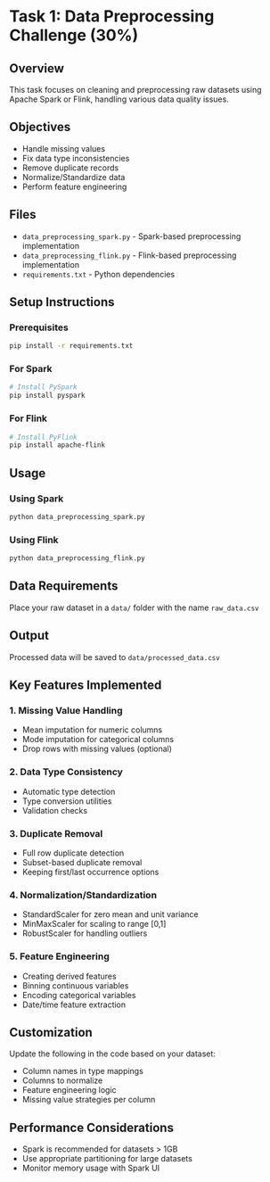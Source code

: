 # Task 1: Data Preprocessing Challenge (30%)

## Overview
This task focuses on cleaning and preprocessing raw datasets using Apache Spark or Flink, handling various data quality issues.

## Objectives
- Handle missing values
- Fix data type inconsistencies
- Remove duplicate records
- Normalize/Standardize data
- Perform feature engineering

## Files
- `data_preprocessing_spark.py` - Spark-based preprocessing implementation
- `data_preprocessing_flink.py` - Flink-based preprocessing implementation
- `requirements.txt` - Python dependencies

## Setup Instructions

### Prerequisites
```bash
pip install -r requirements.txt
```

### For Spark
```bash
# Install PySpark
pip install pyspark
```

### For Flink
```bash
# Install PyFlink
pip install apache-flink
```

## Usage

### Using Spark
```bash
python data_preprocessing_spark.py
```

### Using Flink
```bash
python data_preprocessing_flink.py
```

## Data Requirements
Place your raw dataset in a `data/` folder with the name `raw_data.csv`

## Output
Processed data will be saved to `data/processed_data.csv`

## Key Features Implemented

### 1. Missing Value Handling
- Mean imputation for numeric columns
- Mode imputation for categorical columns
- Drop rows with missing values (optional)

### 2. Data Type Consistency
- Automatic type detection
- Type conversion utilities
- Validation checks

### 3. Duplicate Removal
- Full row duplicate detection
- Subset-based duplicate removal
- Keeping first/last occurrence options

### 4. Normalization/Standardization
- StandardScaler for zero mean and unit variance
- MinMaxScaler for scaling to range [0,1]
- RobustScaler for handling outliers

### 5. Feature Engineering
- Creating derived features
- Binning continuous variables
- Encoding categorical variables
- Date/time feature extraction

## Customization
Update the following in the code based on your dataset:
- Column names in type mappings
- Columns to normalize
- Feature engineering logic
- Missing value strategies per column

## Performance Considerations
- Spark is recommended for datasets > 1GB
- Use appropriate partitioning for large datasets
- Monitor memory usage with Spark UI
